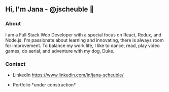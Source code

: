## Hi, I'm Jana - @jscheuble 👋


### About

I am a Full Stack Web Developer with a special focus on React, Redux, and Node.js. I'm passionate about learning and innovating, there is always room for improvement. 
To balance my work life, I like to dance, read, play video games, do aerial, and adventure with my dog, Duke.


### Contact

* LinkedIn https://www.linkedin.com/in/jana-scheuble/

* Portfolio \*under construction\*

<!--
**jscheuble/jscheuble** is a ✨ _special_ ✨ repository because its `README.md` (this file) appears on your GitHub profile.

Here are some ideas to get you started:

- 🔭 I’m currently working on ...
- 🌱 I’m currently learning ...
- 👯 I’m looking to collaborate on ...
- 🤔 I’m looking for help with ...
- 💬 Ask me about ...
- 📫 How to reach me: ...
- 😄 Pronouns: ...
- ⚡ Fun fact: ...
-->
